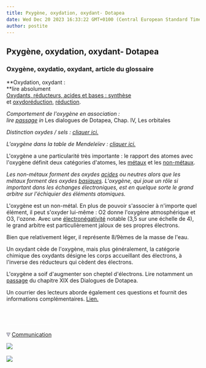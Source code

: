 ```yaml
---
title: Pxygène, oxydation, oxydant- Dotapea
date: Wed Dec 20 2023 16:33:22 GMT+0100 (Central European Standard Time)
author: postite
---
```


## Pxygène, oxydation, oxydant- Dotapea
### Oxygène, oxydatio, oxydant, article du glossaire
 **Oxydation, oxydant :  
**lire absolument  
[Oxydants, réducteurs, acides et bases : synthèse](oxyreducacidesbases.html)  
et [oxydoréduction](oxydoreduction.html), [réduction](reductionreducteur.html).

_Comportement de l'oxygène en association :  
lire [passage](chap04orbitales.html#oxygene) in_ Les dialogues de Dotapea, Chap. IV, Les orbitales

_Distinction oxydes / sels : [cliquer ici.](chap19oxydationsmetaux.html#selionique)_

_L'oxygène dans la table de Mendeleïev : [cliquer ici.](annexe1.html#o)_

L'oxygène a une particularité très importante : le rapport des atomes avec l'oxygène définit deux catégories d'atomes, les [métaux](metal.html) et les [non-métaux](nonmetaux.html).

_Les non-métaux forment des oxydes [acides](acides.html) ou neutres alors que les métaux forment des oxydes [basiques](base.html). L'oxygène, qui joue un rôle si important dans les échanges électroniques, est en quelque sorte le grand arbitre sur l'échiquier des éléments atomiques._

L'oxygène est un non-métal. En plus de pouvoir s'associer à n'importe quel élément, il peut s'oxyder lui-même : O2 donne l'oxygène atmosphérique et O3, l'ozone. Avec une [électronégativité](electronega.html) notable (3,5 sur une échelle de 4), le grand arbitre est particulièrement jaloux de ses propres électrons.

Bien que relativement léger, il représente 8/9èmes de la masse de l'eau.

Un oxydant cède de l'oxygène, mais plus généralement, la catégorie chimique des oxydants désigne les corps accueillant des électrons, à l'inverse des réducteurs qui cèdent des électrons.

L'oxygène a soif d'augmenter son cheptel d'électrons. Lire notamment un [passage](chap19oxydationsmetaux.html#oxydationreduction) du chapitre XIX des Dialogues de Dotapea.

Un courrier des lecteurs aborde également ces questions et fournit des informations complémentaires. [Lien.](courrierdeslecteurs2011b010.html#20110505lf)



 

 ![](images/transparent122x1.gif)

![](images/flechebas.gif) [Communication](http://www.artrealite.com/annonceurs.htm) 

[![](https://cbonvin.fr/sites/regie.artrealite.com/visuels/campagne1.png)](index-2.html#20131014)

![](https://cbonvin.fr/sites/regie.artrealite.com/visuels/campagne2.png)